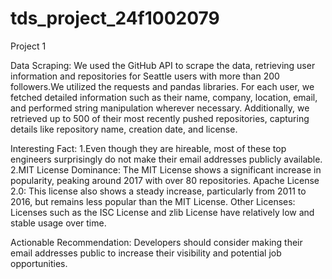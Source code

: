 # tds_project_24f1002079

Project 1

Data Scraping: We used the GitHub API to scrape the data, retrieving user information and repositories for Seattle users with more than 200 followers.We utilized the requests and pandas libraries. For each user, we fetched detailed information such as their name, company, location, email, and performed string manipulation wherever necessary. Additionally, we retrieved up to 500 of their most recently pushed repositories, capturing details like repository name, creation date, and license.

Interesting Fact: 
1.Even though they are hireable, most of these top engineers surprisingly do not make their email addresses publicly available.
2.MIT License Dominance: The MIT License shows a significant increase in popularity, peaking around 2017 with over 80 repositories.
Apache License 2.0: This license also shows a steady increase, particularly from 2011 to 2016, but remains less popular than the MIT License.
Other Licenses: Licenses such as the ISC License and zlib License have relatively low and stable usage over time.

Actionable Recommendation: Developers should consider making their email addresses public to increase their visibility and potential job opportunities.




